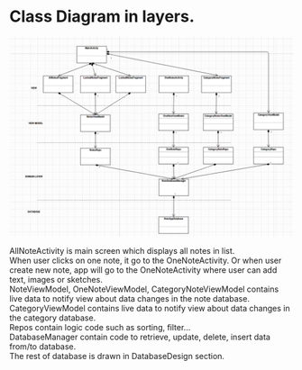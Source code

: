 # Class Diagram in layers.
![classdiagram2](./images/classdiagram2.png)

AllNoteActivity is main screen which displays all notes in list.  
When user clicks on one note, it go to the OneNoteActivity. Or when user create new note, app will go to the OneNoteActivity where user can add text, images or sketches.   
NoteViewModel, OneNoteViewModel, CategoryNoteViewModel contains live data to notify view about data changes in the note database.   
CategoryViewModel contains live data to notify view about data changes in the category database.  
Repos contain logic code such as sorting, filter...   
DatabaseManager contain code to retrieve, update, delete, insert data from/to database.   
The rest of database is drawn in DatabaseDesign section.